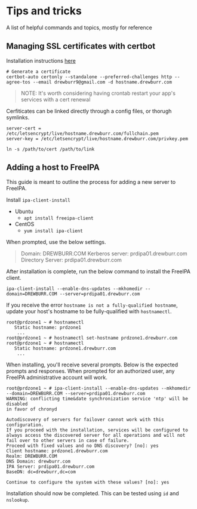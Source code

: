 # Tips and tricks

A list of helpful commands and topics, mostly for reference

## Managing SSL certificates with certbot

Installation instructions [here](https://certbot.eff.org/lets-encrypt/centosrhel8-other)

```shell
# Generate a certificate
certbot-auto certonly --standalone --preferred-challenges http --agree-tos --email drewburr9@gmail.com -d hostname.drewburr.com
```

> NOTE: It's worth considering having crontab restart your app's services with a cert renewal

Cerfiticates can be linked directly through a config files, or thorugh symlinks.

```text
server-cert = /etc/letsencrypt/live/hostname.drewburr.com/fullchain.pem
server-key = /etc/letsencrypt/live/hostname.drewburr.com/privkey.pem
```

```shell
ln -s /path/to/cert /path/to/link
```

## Adding a host to FreeIPA

This guide is meant to outline the process for adding a new server to FreeIPA.

Install `ipa-client-install`

- Ubuntu
  - `apt install freeipa-client`
- CentOS
  - `yum install ipa-client`

When prompted, use the below settings.

> Domain: DREWBURR.COM
> Kerberos server: prdipa01.drewburr.com
> Directory Server: prdipa01.drewburr.com

After installation is complete, run the below command to install the FreeIPA client.

```shell
ipa-client-install --enable-dns-updates --mkhomedir --domain=DREWBURR.COM --server=prdipa01.drewburr.com
```

If you receive the error `hostname is not a fully-qualified hostname`, update your host's hostname to be fully-qualified with `hostnamectl`.

```shell
root@prdzone1 ~ # hostnamectl
   Static hostname: prdzone1
    ...
root@prdzone1 ~ # hostnamectl set-hostname prdzone1.drewburr.com
root@prdzone1 ~ # hostnamectl
   Static hostname: prdzone1.drewburr.com
    ...
```

When installing, you'll receive several prompts. Below is the expected prompts and responses. When prompted for an authorized user, any FreeIPA administrative account will work.

```shell
root@prdzone1 ~ # ipa-client-install --enable-dns-updates --mkhomedir --domain=DREWBURR.COM --server=prdipa01.drewburr.com
WARNING: conflicting time&date synchronization service 'ntp' will be disabled
in favor of chronyd

Autodiscovery of servers for failover cannot work with this configuration.
If you proceed with the installation, services will be configured to always access the discovered server for all operations and will not fail over to other servers in case of failure.
Proceed with fixed values and no DNS discovery? [no]: yes
Client hostname: prdzone1.drewburr.com
Realm: DREWBURR.COM
DNS Domain: drewburr.com
IPA Server: prdipa01.drewburr.com
BaseDN: dc=drewburr,dc=com

Continue to configure the system with these values? [no]: yes
```

Installation should now be completed. This can be tested using `id` and `nslookup`.
